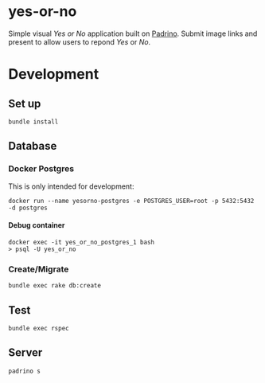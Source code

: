 yes-or-no
=========

Simple visual _Yes or No_ application built on [Padrino](http://padrinorb.com/).
Submit image links and present to allow users to repond _Yes_ or _No_.

# Development

## Set up

```
bundle install
```

## Database

### Docker Postgres

This is only intended for development:

```
docker run --name yesorno-postgres -e POSTGRES_USER=root -p 5432:5432 -d postgres                                                                                                   
```

#### Debug container
```
docker exec -it yes_or_no_postgres_1 bash
> psql -U yes_or_no
```

### Create/Migrate

```
bundle exec rake db:create
```

## Test

```
bundle exec rspec
```

## Server

```
padrino s
```


